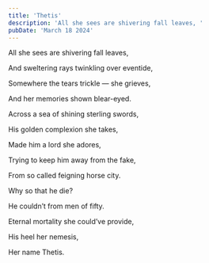 ```yaml
---
title: 'Thetis'
description: 'All she sees are shivering fall leaves, '
pubDate: 'March 18 2024'
---
```

All she sees are shivering fall leaves, 

And sweltering rays twinkling over eventide, 

Somewhere the tears trickle — she grieves, 

And her memories shown blear-eyed.

Across a sea of shining sterling swords, 

His golden complexion she takes, 

Made him a lord she adores, 

Trying to keep him away from the fake, 

From so called feigning horse city. 

Why so that he die? 

He couldn’t from men of fifty. 

Eternal mortality she could’ve provide, 

His heel her nemesis, 

Her name Thetis.